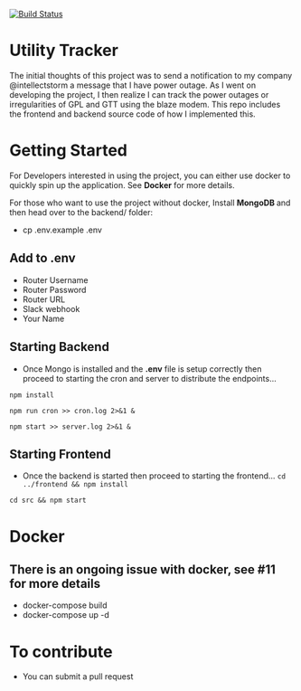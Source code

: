 [![Build Status](https://travis-ci.com/Alien-nick/UtilityNotifier.svg?branch=master)](https://travis-ci.com/Alien-nick/UtilityNotifier)

# Utility Tracker

The initial thoughts of this project was to send a notification to my company @intellectstorm a message that I have power outage. As I went on developing the project, I then realize I can track the power outages or irregularities of GPL and GTT using the blaze modem. This repo includes the frontend and backend source code of how I implemented this.

# Getting Started
For Developers interested in using the project, you can either use docker to quickly spin up the application. See <b>Docker</b> for more details.

For those who want to use the project without docker, Install <b> MongoDB </b> and then head over to the backend/ folder:

 - cp .env.example .env
 ## Add to .env ##
 - Router Username
 - Router Password
 - Router URL
 - Slack webhook
 - Your Name

## Starting Backend ##
- Once Mongo is installed and the <b>.env</b> file is setup correctly then proceed to starting the cron and server to distribute the endpoints...

`npm install`

`npm run cron >> cron.log 2>&1 &`

`npm start >> server.log 2>&1 &`

## Starting Frontend ##
- Once the backend is started then proceed to starting the frontend...
`cd ../frontend && npm install`

`cd src && npm start`

# Docker
 ## There is an ongoing issue with docker, see #11 for more details
 - docker-compose build
 - docker-compose up -d
 
# To contribute
- You can submit a pull request
